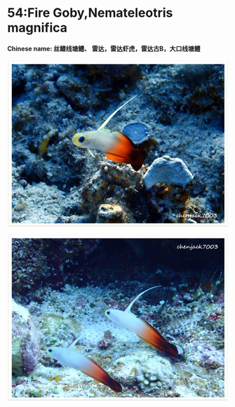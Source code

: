 # 54:Fire Goby,Nemateleotris magnifica

#### Chinese name: 丝鳍线塘鳢、 雷达，雷达虾虎，雷达古B，大口线塘鳢

![](../../.gitbook/assets/fire-goby.jpg)

![](../../.gitbook/assets/fire-goby2.jpg)

